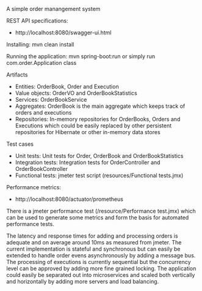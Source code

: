 A simple order manangement system

REST API specifications:

- http://localhost:8080/swagger-ui.html

Installing: mvn clean install

Running the application: mvn spring-boot:run or simply run com.order.Application class

Artifacts

- Entities: OrderBook, Order and Execution
- Value objects: OrderVO and OrderBookStatistics
- Services: OrderBookService
- Aggregates: OrderBook is the main aggregate which keeps track of orders and executions
- Repositories: In-memory repositories for OrderBooks, Orders and Executions
which could be easily replaced by other persistent repositories for Hibernate or other in-memory data stores 

Test cases

- Unit tests: Unit tests for Order, OrderBook and OrderBookStatistics
- Integration tests: Integration tests for OrderController and OrderBookController
- Functional tests: jmeter test script (resources/Functional tests.jmx)

Performance metrics:

- http://localhost:8080/actuator/prometheus

There is a jmeter performance test (/resource/Performance test.jmx) which can be used to generate some metrics and form the basis for automated performance tests. 

The latency and response times for adding and processing orders is adequate and on average around 10ms as measured from jmeter.
The current implementation is stateful and synchronous but can easily be extended to handle order evens asynchronously by adding a message bus.
The processing of executions is currently sequential but the concurrency level can be approved by adding more fine grained locking.
The application could easily be separated out into microservices and scaled both vertically and horizontally by adding more servers and load balancing.
